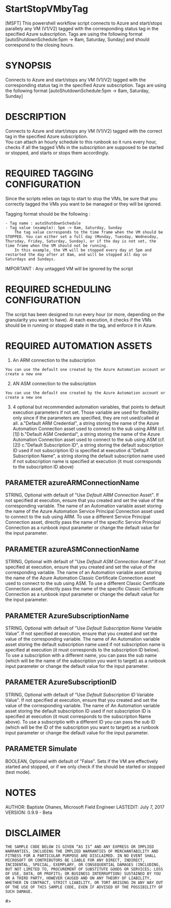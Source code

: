 # StartStopVMbyTag
[MSFT] This powershell workflow script connects to Azure and start/stops parallely any VM (V1/V2) tagged with the corresponding status tag in the specified Azure subscription.   Tags are using the following format [autoShutdownSchedule:5pm -> 8am, Saturday, Sunday] and should correspond to the closing hours.

 # SYNOPSIS

  Connects to Azure and start/stops any VM (V1/V2) tagged with the corresponding status tag in the specified Azure subscription.
  Tags are using the following format [autoShutdownSchedule:5pm -> 8am, Saturday, Sunday]

 # DESCRIPTION

  Connects to Azure and start/stops any VM (V1/V2) tagged with the correct tag in the specified Azure subscription.  
  You can attach an hourly schedule to this runbook so it runs every hour, checks if all the tagged VMs in the subscription are supposed to be started or stopped, and starts or stops them accordingly.

 # REQUIRED TAGGING CONFIGURATION

  Since the scripts relies on tags to start to stop the VMs, be sure that you correctly tagged the VMs you want to be managed or they will be ignored.
  
  Tagging format should be the following :

    - Tag name : autoShutdownSchedule
    - Tag value (example): 5pm -> 8am, Saturday, Sunday
        The tag value corresponds to the time frame when the VM should be STOPPED. You can either set a full day (Monday, Tuesday, Wednesday, Thursday, Friday, Saturday, Sunday), or if the day is not set, the time frame when the VM should not be running.
        In this example, the VM will be stopped every day at 5pm and restarted the day after at 8am, and will be stopped all day on Saturdays and Sundays.
  
  IMPORTANT : Any untagged VM will be ignored by the script

 # REQUIRED SCHEDULING CONFIGURATION

  The script has been designed to run every hour (or more, depending on the granularity you want to have). At each execution, it checks if the VMs should be in running or stopped state in the tag, and enforce it in Azure.

 # REQUIRED AUTOMATION ASSETS

  1. An ARM connection to the subscription

    You can use the default one created by the Azure Automation account or create a new one

  2. AN ASM connection to the subscription

    You can use the default one created by the Azure Automation account or create a new one

  3. 4 optional but recommended automation variables, that points to default execution parameters if not set.
     Those variable are used for flexibility only since if the parameters are specified, they are not used/called at all.
        a."Default ARM Credential", a string storing the name of the Azure Automation Connection asset used to connect to the sub using ARM (cf.[1])
        b."Default ASM Credential", a string storing the name of the Azure Automation Connection asset used to connect to the sub using ASM (cf.[2])
        c."Default Subscription ID", a string storing the default subscription ID used if not subscription ID is specified at execution
        d."Default Subscription Name", a string storing the default subscription name used if not subscription name is specified at execution (it must corresponds to the subscription ID above)

 ## PARAMETER azureARMConnectionName
   STRING, Optional with default of "Use *Default ARM Connection* Asset". If not specified at execution, ensure that you created and set the value of the corresponding variable.
   The name of an Automation variable asset storing the name of the Azure Automation Service Principal Connection asset used to connect to the sub using ARM. 
   To use a different Service Principal Connection asset, directly pass the name of the specific Service Principal Connection as a runbook input parameter or change the default value for the input parameter.

 ## PARAMETER azureASMConnectionName
   STRING, Optional with default of "Use *Default ASM Connection* Asset".If not specified at execution, ensure that you created and set the value of the corresponding variable.
   The name of an Automation variable asset storing the name of the Azure Automation Classic Certificate Connection asset used to connect to the sub using ASM. 
   To use a different Classic Certificate Connection asset, directly pass the name of the specific Classic Certificate Connection as a runbook input parameter or change the default value for the input parameter.

 ## PARAMETER AzureSubscriptionName
   STRING, Optional with default of "Use *Default Subscription Name* Variable Value". If not specified at execution, ensure that you created and set the value of the corresponding variable.
   The name of An Automation variable asset storing the default subscription name used if not subscription name is specified at execution (it must corresponds to the subscription ID below).
   To use a subscription with a different name, you can pass the sub name (which will be the name of the subscription you want to target) as a runbook input parameter or change the default value for the input parameter.

 ## PARAMETER AzureSubscriptionID
   STRING, Optional with default of "Use *Default Subscription ID* Variable Value". If not specified at execution, ensure that you created and set the value of the corresponding variable.
   The name of An Automation variable asset storing the default subscription ID used if not subscription ID is specified at execution (it must corresponds to the subscription Name above).
   To use a subscriptio with a different ID you can pass the sub ID (which will be the ID of the subscription you want to target) as a runbook input parameter or change the default value for the input parameter.

 ## PARAMETER Simulate
   BOOLEAN, Optional with default of "False".
   Sets if the VM are effectively started and stopped, or if we only check if the should be started or stopped (test mode).

 # NOTES
   AUTHOR: Baptiste Ohanes, Microsoft Field Engineer 
   LASTEDIT: July 7, 2017
   VERSION: 0.9.9 - Beta

 # DISCLAIMER

    THE SAMPLE CODE BELOW IS GIVEN “AS IS” AND ANY EXPRESS OR IMPLIED WARRANTIES, INCLUDING THE IMPLIED WARRANTIES OF MERCHANTABILITY AND FITNESS FOR A PARTICULAR PURPOSE ARE DISCLAIMED. IN NO EVENT SHALL MICROSOFT OR CONTRIBUTORS BE LIABLE FOR ANY DIRECT, INDIRECT, INCIDENTAL, SPECIAL, EXEMPLARY, OR CONSEQUENTIAL DAMAGES (INCLUDING, BUT NOT LIMITED TO, PROCUREMENT OF SUBSTITUTE GOODS OR SERVICES; LOSS OF USE, DATA, OR PROFITS; OR BUSINESS INTERRUPTION) SUSTAINED BY YOU OR A THIRD PARTY, HOWEVER CAUSED AND ON ANY THEORY OF LIABILITY, WHETHER IN CONTRACT, STRICT LIABILITY, OR TORT ARISING IN ANY WAY OUT OF THE USE OF THIS SAMPLE CODE, EVEN IF ADVISED OF THE POSSIBILITY OF SUCH DAMAGE.

#>